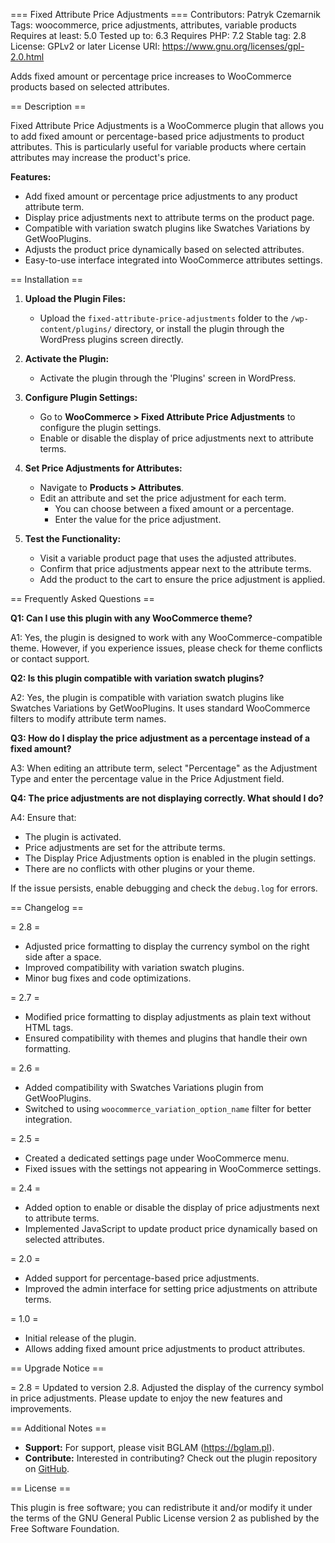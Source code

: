 === Fixed Attribute Price Adjustments ===
Contributors: Patryk Czemarnik
Tags: woocommerce, price adjustments, attributes, variable products
Requires at least: 5.0
Tested up to: 6.3
Requires PHP: 7.2
Stable tag: 2.8
License: GPLv2 or later
License URI: https://www.gnu.org/licenses/gpl-2.0.html

Adds fixed amount or percentage price increases to WooCommerce products based on selected attributes.

== Description ==

Fixed Attribute Price Adjustments is a WooCommerce plugin that allows you to add fixed amount or percentage-based price adjustments to product attributes. This is particularly useful for variable products where certain attributes may increase the product's price.

**Features:**

- Add fixed amount or percentage price adjustments to any product attribute term.
- Display price adjustments next to attribute terms on the product page.
- Compatible with variation swatch plugins like Swatches Variations by GetWooPlugins.
- Adjusts the product price dynamically based on selected attributes.
- Easy-to-use interface integrated into WooCommerce attributes settings.

== Installation ==

1. **Upload the Plugin Files:**

   - Upload the `fixed-attribute-price-adjustments` folder to the `/wp-content/plugins/` directory, or install the plugin through the WordPress plugins screen directly.

2. **Activate the Plugin:**

   - Activate the plugin through the 'Plugins' screen in WordPress.

3. **Configure Plugin Settings:**

   - Go to **WooCommerce > Fixed Attribute Price Adjustments** to configure the plugin settings.
   - Enable or disable the display of price adjustments next to attribute terms.

4. **Set Price Adjustments for Attributes:**

   - Navigate to **Products > Attributes**.
   - Edit an attribute and set the price adjustment for each term.
     - You can choose between a fixed amount or a percentage.
     - Enter the value for the price adjustment.

5. **Test the Functionality:**

   - Visit a variable product page that uses the adjusted attributes.
   - Confirm that price adjustments appear next to the attribute terms.
   - Add the product to the cart to ensure the price adjustment is applied.

== Frequently Asked Questions ==

**Q1: Can I use this plugin with any WooCommerce theme?**

A1: Yes, the plugin is designed to work with any WooCommerce-compatible theme. However, if you experience issues, please check for theme conflicts or contact support.

**Q2: Is this plugin compatible with variation swatch plugins?**

A2: Yes, the plugin is compatible with variation swatch plugins like Swatches Variations by GetWooPlugins. It uses standard WooCommerce filters to modify attribute term names.

**Q3: How do I display the price adjustment as a percentage instead of a fixed amount?**

A3: When editing an attribute term, select "Percentage" as the Adjustment Type and enter the percentage value in the Price Adjustment field.

**Q4: The price adjustments are not displaying correctly. What should I do?**

A4: Ensure that:

- The plugin is activated.
- Price adjustments are set for the attribute terms.
- The Display Price Adjustments option is enabled in the plugin settings.
- There are no conflicts with other plugins or your theme.

If the issue persists, enable debugging and check the `debug.log` for errors.

== Changelog ==

= 2.8 =
* Adjusted price formatting to display the currency symbol on the right side after a space.
* Improved compatibility with variation swatch plugins.
* Minor bug fixes and code optimizations.

= 2.7 =
* Modified price formatting to display adjustments as plain text without HTML tags.
* Ensured compatibility with themes and plugins that handle their own formatting.

= 2.6 =
* Added compatibility with Swatches Variations plugin from GetWooPlugins.
* Switched to using `woocommerce_variation_option_name` filter for better integration.

= 2.5 =
* Created a dedicated settings page under WooCommerce menu.
* Fixed issues with the settings not appearing in WooCommerce settings.

= 2.4 =
* Added option to enable or disable the display of price adjustments next to attribute terms.
* Implemented JavaScript to update product price dynamically based on selected attributes.

= 2.0 =
* Added support for percentage-based price adjustments.
* Improved the admin interface for setting price adjustments on attribute terms.

= 1.0 =
* Initial release of the plugin.
* Allows adding fixed amount price adjustments to product attributes.

== Upgrade Notice ==

= 2.8 =
Updated to version 2.8. Adjusted the display of the currency symbol in price adjustments. Please update to enjoy the new features and improvements.

== Additional Notes ==

- **Support:** For support, please visit BGLAM (https://bglam.pl).
- **Contribute:** Interested in contributing? Check out the plugin repository on [GitHub](https://github.com/patrixiooo/Fixed-Attribute-Price-Adjustments-for-Woocommerce).

== License ==

This plugin is free software; you can redistribute it and/or modify it under the terms of the GNU General Public License version 2 as published by the Free Software Foundation.
